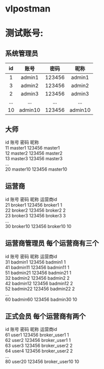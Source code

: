 # vlpostman

# 测试账号:

## 系统管理员  

   id   |    账号         |      密码   |   昵称  
   :-: | :-: | :-:  |:-:   
   1   |   admin1   |          123456 |  admin1  
   3   |   admin2   |          123456 |  admin2  
   2   |   admin3   |          123456 |  admin3  
    ...|   ...      |            ...  |    ...       
   10  |  admin10   |          123456 |  admin10  

## 大师  
   id    账号                 密码       昵称  
   11    master1             123456    master1  
   12    master2             123456    master2    
   13    master3             123456    master3    
    ...    
   20    master10            123456    master10    
   
## 运营商  
   id      账号               密码       昵称       运营商id  
   21     broker1           123456    broker1       1  
   22     broker2           123456    broker2       2  
   23     broker3           123456    broker3       3  
    ...    
   30     broker10           123456   broker10      10  

## 运营商管理员  每个运营商有三个
   id      账号              密码       昵称        运营商id  
   31      badmin1           123456    badmin1         1  
   41      badmin11          123456    badmin11        1  
   51      badmin21          123456    badmin21        1   
   32      badmin2           123456    badmin2         2  
   42      badmin12          123456    badmin12        2  
   52      badmin22          123456    badmin22        2  
   ...    
   60      badmin60          123456    badmin30        10  
## 正式会员    每个运营商有两个
   id      账号               密码       昵称          运营商id  
   61     user1             123456    broker_user1     1  
   62     user2             123456    broker_user1     1  
   63     user3             123456    broker_user2     2  
   64     user4             123456    broker_user2     2  
    ...  
   80     user20            123456    broker_user10    10  
    
